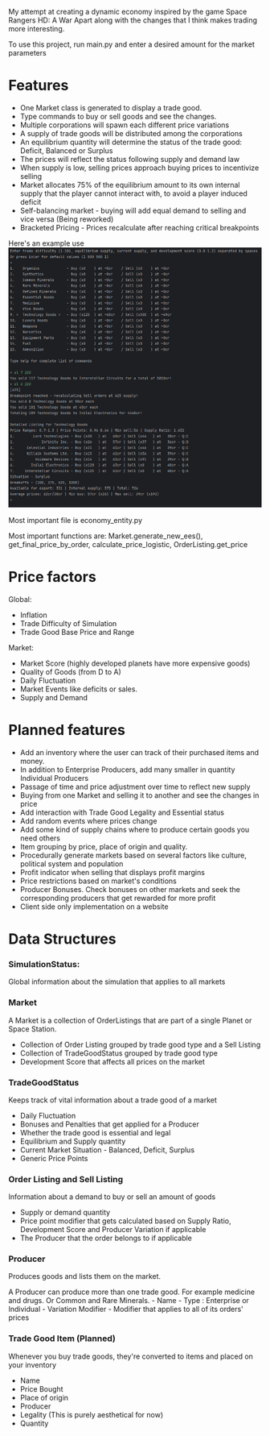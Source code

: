 My attempt at creating a dynamic economy inspired by the game Space Rangers HD: A War Apart along with the changes that I think makes trading more interesting.

To use this project, run main.py and enter a desired amount for the market parameters

# Features
- One Market class is generated to display a trade good.
- Type commands to buy or sell goods and see the changes.
- Multiple corporations will spawn each different price variations
- A supply of trade goods will be distributed among the corporations
- An equilibrium quantity will determine the status of the trade good: Deficit, Balanced or Surplus
- The prices will reflect the status following supply and demand law 
- When supply is low, selling prices approach buying prices to incentivize selling
- Market allocates 75% of the equilibrium amount to its own internal supply that the player cannot interact with, to avoid a player induced deficit
- Self-balancing market - buying will add equal demand to selling and vice versa (Being reworked)
- Bracketed Pricing - Prices recalculate after reaching critical breakpoints

Here's an example use
![](images/pic1.png?)


Most important file is economy_entity.py

Most important functions are: Market.generate_new_ees(), get_final_price_by_order, calculate_price_logistic, OrderListing.get_price

# Price factors

Global:
  * Inflation   
  * Trade Difficulty of Simulation
  * Trade Good Base Price and Range

Market:
  * Market Score (highly developed planets have more expensive goods)
  * Quality of Goods (from D to A)
  * Daily Fluctuation
  * Market Events like deficits or sales.
  * Supply and Demand

# Planned features
- Add an inventory where the user can track of their purchased items and money.
- In addition to Enterprise Producers, add many smaller in quantity Individual Producers
- Passage of time and price adjustment over time to reflect new supply
- Buying from one Market and selling it to another and see the changes in price
- Add interaction with Trade Good Legality and Essential status
- Add random events where prices change
- Add some kind of supply chains where to produce certain goods you need others
- Item grouping by price, place of origin and quality.
- Procedurally generate markets based on several factors like culture, political system and population
- Profit indicator when selling that displays profit margins 
- Price restrictions based on market's conditions
- Producer Bonuses. Check bonuses on other markets and seek the corresponding producers that get rewarded for more profit
- Client side only implementation on a website

# Data Structures
### SimulationStatus:
Global information about the simulation that applies to all markets

### Market
A Market is a collection of OrderListings that are part of a single Planet or Space Station.
  - Collection of Order Listing grouped by trade good type and a Sell Listing
  - Collection of TradeGoodStatus grouped by trade good type
  - Development Score that affects all prices on the market

### TradeGoodStatus
Keeps track of vital information about a trade good of a market
  - Daily Fluctuation
  - Bonuses and Penalties that get applied for a Producer
  - Whether the trade good is essential and legal
  - Equilibrium and Supply quantity
  - Current Market Situation - Balanced, Deficit, Surplus
  - Generic Price Points

### Order Listing and Sell Listing
Information about a demand to buy or sell an amount of goods
  - Supply or demand quantity
  - Price point modifier that gets calculated based on Supply Ratio, Development Score and Producer Variation if applicable
  - The Producer that the order belongs to if applicable

### Producer
Produces goods and lists them on the market.

A Producer can produce more than one trade good. For example medicine and drugs. Or Common and Rare Minerals.
    - Name 
    - Type : Enterprise or Individual
    - Variation Modifier - Modifier that applies to all of its orders' prices

### Trade Good Item (Planned)
Whenever you buy trade goods, they're converted to items and placed on your inventory
  - Name
  - Price Bought
  - Place of origin
  - Producer
  - Legality (This is purely aesthetical for now)
  - Quantity
